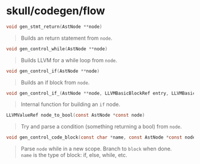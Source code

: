 # skull/codegen/flow

```c
void gen_stmt_return(AstNode **node)
```

> Builds an return statement from `node`.

```c
void gen_control_while(AstNode **node)
```

> Builds LLVM for a while loop from `node`.

```c
void gen_control_if(AstNode **node)
```

> Builds an if block from `node`.

```c
void gen_control_if_(AstNode **node, LLVMBasicBlockRef entry, LLVMBasicBlockRef end)
```

> Internal function for building an `if` node.

```c
LLVMValueRef node_to_bool(const AstNode *const node)
```

> Try and parse a condition (something returning a bool) from `node`.

```c
void gen_control_code_block(const char *name, const AstNode *const node, LLVMBasicBlockRef block)
```

> Parse `node` while in a new scope. Branch to `block` when done.
> \
> `name` is the type of block: if, else, while, etc.

